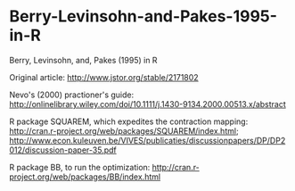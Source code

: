 # Berry-Levinsohn-and-Pakes-1995-in-R
Berry, Levinsohn, and, Pakes (1995) in R

Original article:
http://www.jstor.org/stable/2171802

Nevo's (2000) practioner's guide:
http://onlinelibrary.wiley.com/doi/10.1111/j.1430-9134.2000.00513.x/abstract

R package SQUAREM, which expedites the contraction mapping:
http://cran.r-project.org/web/packages/SQUAREM/index.html; 
http://www.econ.kuleuven.be/VIVES/publicaties/discussionpapers/DP/DP2012/discussion-paper-35.pdf

R package BB, to run the optimization:
http://cran.r-project.org/web/packages/BB/index.html
